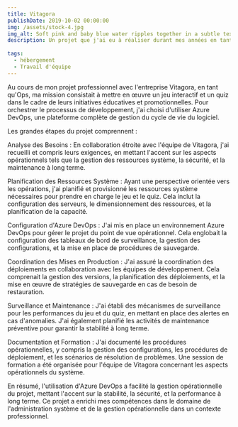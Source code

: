 ```yaml
---
title: Vitagora
publishDate: 2019-10-02 00:00:00
img: /assets/stock-4.jpg
img_alt: Soft pink and baby blue water ripples together in a subtle texture.
description: Un projet que j'ai eu à réaliser durant mes années en tant que étudiant SSIR dans le BTS SIO
  
tags:
  - hébergement
  - Travail d'équipe 
---
```


Au cours de mon projet professionnel avec l'entreprise Vitagora, en tant qu'Ops, ma mission consistait à mettre en œuvre un jeu interactif et un quiz dans le cadre de leurs initiatives éducatives et promotionnelles. Pour orchestrer le processus de développement, j'ai choisi d'utiliser Azure DevOps, une plateforme complète de gestion du cycle de vie du logiciel.

Les grandes étapes du projet comprennent :

Analyse des Besoins : En collaboration étroite avec l'équipe de Vitagora, j'ai recueilli et compris leurs exigences, en mettant l'accent sur les aspects opérationnels tels que la gestion des ressources système, la sécurité, et la maintenance à long terme.

Planification des Ressources Système : Ayant une perspective orientée vers les opérations, j'ai planifié et provisionné les ressources système nécessaires pour prendre en charge le jeu et le quiz. Cela inclut la configuration des serveurs, le dimensionnement des ressources, et la planification de la capacité.

Configuration d'Azure DevOps : J'ai mis en place un environnement Azure DevOps pour gérer le projet du point de vue opérationnel. Cela englobait la configuration des tableaux de bord de surveillance, la gestion des configurations, et la mise en place de procédures de sauvegarde.

Coordination des Mises en Production : J'ai assuré la coordination des déploiements en collaboration avec les équipes de développement. Cela comprenait la gestion des versions, la planification des déploiements, et la mise en œuvre de stratégies de sauvegarde en cas de besoin de restauration.

Surveillance et Maintenance : J'ai établi des mécanismes de surveillance pour les performances du jeu et du quiz, en mettant en place des alertes en cas d'anomalies. J'ai également planifié les activités de maintenance préventive pour garantir la stabilité à long terme.

Documentation et Formation : J'ai documenté les procédures opérationnelles, y compris la gestion des configurations, les procédures de déploiement, et les scénarios de résolution de problèmes. Une session de formation a été organisée pour l'équipe de Vitagora concernant les aspects opérationnels du système.

En résumé, l'utilisation d'Azure DevOps a facilité la gestion opérationnelle du projet, mettant l'accent sur la stabilité, la sécurité, et la performance à long terme. Ce projet a enrichi mes compétences dans le domaine de l'administration système et de la gestion opérationnelle dans un contexte professionnel.
